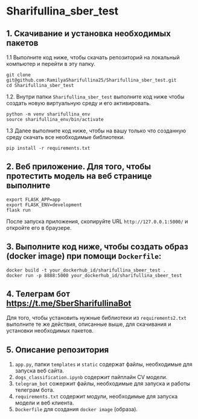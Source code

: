 # Sharifullina_sber_test

## 1. Скачивание и установка необходимых пакетов  

1.1 Выполните код ниже, чтобы скачать репозиторий на локальный компьютер и перейти в эту папку.
```
git clone git@github.com:RamilyaSharifullina25/Sharifullina_sber_test.git
cd Sharifullina_sber_test
```
1.2. Внутри папки ```Sharifullina_sber_test``` выполните код ниже чтобы создать новую виртуальную среду и его активировать.   
```
python -m venv sharifullina_env
source sharifullina_env/bin/activate
```
1.3 Далее выполните код ниже, чтобы на вашу только что созданную среду скачать все необходимые библиотеки.  
```
pip install -r requirements.txt
```
## 2. Веб приложение. Для того, чтобы протестить модель на веб странице выполните  
```
export FLASK_APP=app
export FLASK_ENV=development
flask run
```
После запуска приложения, скопируйте URL ```http://127.0.0.1:5000/``` и откройте его в браузере.   


## 3. Выполните код ниже, чтобы создать образ (docker image) при помощи ```Dockerfile```:  
```
docker build -t your_dockerhub_id/sharifullina_sbeer_test .
docker run -p 8888:5000 your_dockerhub_id/sharifullina_sbeer_test
```  

## 4. Телеграм бот https://t.me/SberSharifullinaBot

Для того, чтобы установить нужные библиотеки из ```requirements2.txt``` выполните те же действия, описанные выше, для скачивания и установки необходимых пакетов.  

## 5. Описание репозитория  
1. ```app.py```, папки ```templates``` и ```static``` содержат файлы, необходимые для запуска веб сайта.  
2. ```dogs_classification.ipynb``` содержит пайплайн CV модели.
3. ```telegram_bot``` сожержит файлы, необходимые для запуска и работы телеграм бота.  
4.  ```requirements.txt``` содержит модули, необходимые для запуска модели и веб клиента.  
5.  ```Dockerfile``` для создания ```docker image``` (образа).
